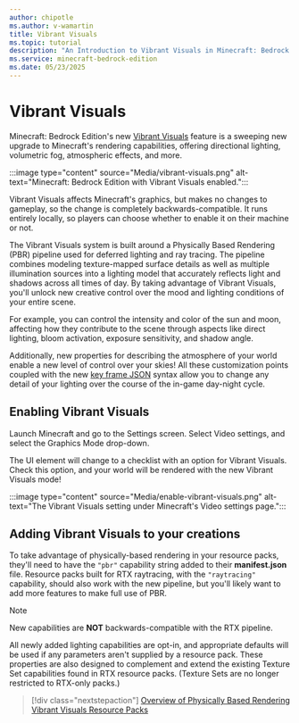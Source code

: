 ```yaml
---
author: chipotle
ms.author: v-wamartin
title: Vibrant Visuals
ms.topic: tutorial
description: "An Introduction to Vibrant Visuals in Minecraft: Bedrock Edition."
ms.service: minecraft-bedrock-edition
ms.date: 05/23/2025
---
```


# Vibrant Visuals

Minecraft: Bedrock Edition's new [Vibrant Visuals](https://www.minecraft.net/en-us/article/minecraft-vibrant-visuals) feature is a sweeping new upgrade to Minecraft's rendering capabilities, offering directional lighting, volumetric fog, atmospheric effects, and more.

:::image type="content" source="Media/vibrant-visuals.png" alt-text="Minecraft: Bedrock Edition with Vibrant Visuals enabled.":::

Vibrant Visuals affects Minecraft's graphics, but makes no changes to gameplay, so the change is completely backwards-compatible. It runs entirely locally, so players can choose whether to enable it on their machine or not.

The Vibrant Visuals system is built around a Physically Based Rendering (PBR) pipeline used for deferred lighting and ray tracing. The pipeline combines modeling texture-mapped surface details as well as multiple illumination sources into a lighting model that accurately reflects light and shadows across all times of day. By taking advantage of Vibrant Visuals, you'll unlock new creative control over the mood and lighting conditions of your entire scene.

For example, you can control the intensity and color of the sun and moon, affecting how they contribute to the scene through aspects like direct lighting, bloom activation, exposure sensitivity, and shadow angle.

Additionally, new properties for describing the atmosphere of your world enable a new level of control over your skies! All these customization points coupled with the new [key frame JSON](./KeyFrameJSONSyntax.md) syntax allow you to change any detail of your lighting over the course of the in-game day-night cycle.

## Enabling Vibrant Visuals

Launch Minecraft and go to the Settings screen. Select Video settings, and select the Graphics Mode drop-down.

The UI element will change to a checklist with an option for Vibrant Visuals. Check this option, and your world will be rendered with the new Vibrant Visuals mode!

:::image type="content" source="Media/enable-vibrant-visuals.png" alt-text="The Vibrant Visuals setting under Minecraft's Video settings page.":::

## Adding Vibrant Visuals to your creations

To take advantage of physically-based rendering in your resource packs, they'll need to have the `"pbr"` capability string added to their **manifest.json** file. Resource packs built for RTX raytracing, with the `"raytracing"` capability, should also work with the new pipeline, but you'll likely want to add more features to make full use of PBR.

> [!NOTE]
> New capabilities are **NOT** backwards-compatible with the RTX pipeline.

All newly added lighting capabilities are opt-in, and appropriate defaults will be used if any parameters aren't supplied by a resource pack. These properties are also designed to complement and extend the existing Texture Set capabilities found in RTX resource packs. (Texture Sets are no longer restricted to RTX-only packs.)

> [!div class="nextstepaction"]
> [Overview of Physically Based Rendering](./PBROverview.md)
> [Vibrant Visuals Resource Packs](./VVResourcePacks.md)
